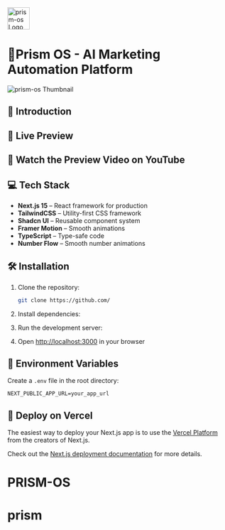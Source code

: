 <img src="https://github.com/user-attachments/assets/9594d359-0988-4fec-b588-0dcee51168e3" alt="prism-os Logo" width="50" height="50">

# 🚀Prism OS - AI Marketing Automation Platform

<img src="https://github.com/user-attachments/assets/df541304-ea1c-4ebe-b6fd-2e093680314f" alt="prism-os Thumbnail">

## 🌟 Introduction


## 🔗 Live Preview



## 🎥 Watch the Preview Video on YouTube



## 💻 Tech Stack

- **Next.js 15** – React framework for production
- **TailwindCSS** – Utility-first CSS framework
- **Shadcn UI** – Reusable component system
- **Framer Motion** – Smooth animations
- **TypeScript** – Type-safe code
- **Number Flow** – Smooth number animations

## 🛠️ Installation

1. Clone the repository:
    ```bash
    git clone https://github.com/
    ```

2. Install dependencies:

3. Run the development server:

4. Open [http://localhost:3000](http://localhost:3000) in your browser

## 🔧 Environment Variables

Create a `.env` file in the root directory:

```env
NEXT_PUBLIC_APP_URL=your_app_url
```

## 🚀 Deploy on Vercel

The easiest way to deploy your Next.js app is to use the [Vercel Platform](https://vercel.com/new) from the creators of Next.js.

Check out the [Next.js deployment documentation](https://nextjs.org/docs/deployment) for more details.
# PRISM-OS
# prism
